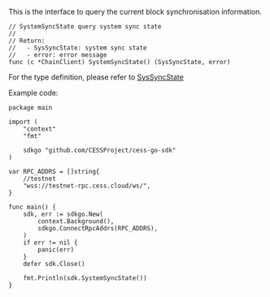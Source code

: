 This is the interface to query the current block synchronisation information.

```golang
// SystemSyncState query system sync state
//
// Return:
//   - SysSyncState: system sync state
//   - error: error message
func (c *ChainClient) SystemSyncState() (SysSyncState, error)
```

For the type definition, please refer to [SysSyncState](../chain_type.md#SysSyncState)

Example code:
```golang
package main

import (
	"context"
	"fmt"

	sdkgo "github.com/CESSProject/cess-go-sdk"
)

var RPC_ADDRS = []string{
	//testnet
	"wss://testnet-rpc.cess.cloud/ws/",
}

func main() {
	sdk, err := sdkgo.New(
		context.Background(),
		sdkgo.ConnectRpcAddrs(RPC_ADDRS),
	)
	if err != nil {
		panic(err)
	}
	defer sdk.Close()

	fmt.Println(sdk.SystemSyncState())
}
```